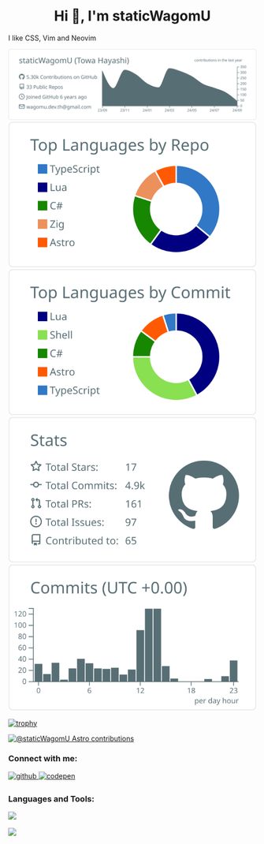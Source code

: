 <h1 align="center">Hi 👋, I'm staticWagomU</h1>
<p>I like CSS, Vim and Neovim</p>

[![](https://raw.githubusercontent.com/staticWagomU/staticWagomU/main/profile-summary-card-output/default/0-profile-details.svg)](https://github.com/vn7n24fzkq/github-profile-summary-cards)
[![](https://raw.githubusercontent.com/staticWagomU/staticWagomU/main/profile-summary-card-output/default/1-repos-per-language.svg)](https://github.com/vn7n24fzkq/github-profile-summary-cards) [![](https://raw.githubusercontent.com/staticWagomU/staticWagomU/main/profile-summary-card-output/default/2-most-commit-language.svg)](https://github.com/vn7n24fzkq/github-profile-summary-cards)
[![](https://raw.githubusercontent.com/staticWagomU/staticWagomU/main/profile-summary-card-output/default/3-stats.svg)](https://github.com/vn7n24fzkq/github-profile-summary-cards) [![](https://raw.githubusercontent.com/staticWagomU/staticWagomU/main/profile-summary-card-output/default/4-productive-time.svg)](https://github.com/vn7n24fzkq/github-profile-summary-cards)

[![trophy](https://github-profile-trophy.vercel.app/?username=staticWagomU&theme=onedark&column=7)](https://github.com/ryo-ma/github-profile-trophy)


[![@staticWagomU Astro contributions](https://astro.badg.es/v2/contributor/staticWagomU.svg)](https://astro.badg.es/contributor/staticWagomU/)


<h3 align="left">Connect with me:</h3>
<div align="left">
<a href="https://github.com/staticWagomU" target="_blank">
<img src=https://img.shields.io/badge/github-%2324292e.svg?&style=for-the-badge&logo=github&logoColor=white alt=github style="margin-bottom: 5px;" />
</a>
<a href="https://codepen.com/statictowa" target="_blank">
<img src=https://img.shields.io/badge/codepen-%23131417.svg?&style=for-the-badge&logo=codepen&logoColor=white alt=codepen style="margin-bottom: 5px;" />
</a>  
</div>  

<h3 align="left">Languages and Tools:</h3>
<p align="left">
  <a href="https://skillicons.dev">
    <img src="https://skillicons.dev/icons?i=astro,dotnet,cs,html,css,js,ts,lua" />
  </a>
</p>
<p align="left">
  <a href="https://skillicons.dev">
    <img src="https://skillicons.dev/icons?i=neovim,vim,visualstudio,vscode,git,github" />
  </a>
</p>
